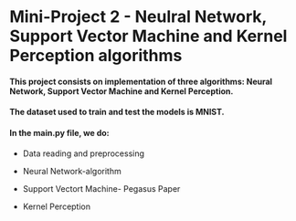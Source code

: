 # Mini-Project 2 - Neulral Network, Support Vector Machine and Kernel Perception algorithms
#### This project consists on implementation of three algorithms: Neural Network, Support Vector Machine and Kernel Perception.
#### The dataset used to train and test the models is MNIST. 


#### In the main.py file, we do:
* Data reading and preprocessing


* Neural Network-algorithm


* Support Vectort Machine- Pegasus Paper


* Kernel Perception
